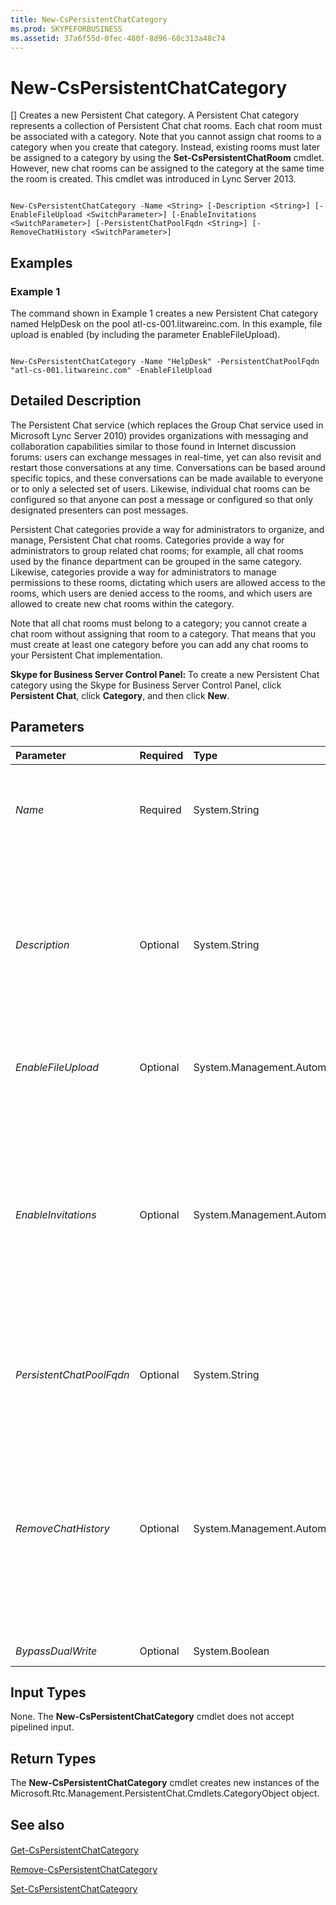 ```yaml
---
title: New-CsPersistentChatCategory
ms.prod: SKYPEFORBUSINESS
ms.assetid: 37a6f55d-0fec-480f-8d96-60c313a48c74
---
```



# New-CsPersistentChatCategory
[]
Creates a new Persistent Chat category. A Persistent Chat category represents a collection of Persistent Chat chat rooms. Each chat room must be associated with a category. Note that you cannot assign chat rooms to a category when you create that category. Instead, existing rooms must later be assigned to a category by using the **Set-CsPersistentChatRoom** cmdlet. However, new chat rooms can be assigned to the category at the same time the room is created. This cmdlet was introduced in Lync Server 2013.
  
    
    


```

New-CsPersistentChatCategory -Name <String> [-Description <String>] [-EnableFileUpload <SwitchParameter>] [-EnableInvitations <SwitchParameter>] [-PersistentChatPoolFqdn <String>] [-RemoveChatHistory <SwitchParameter>]

```


## Examples
<a name="Examples"> </a>


### Example 1

The command shown in Example 1 creates a new Persistent Chat category named HelpDesk on the pool atl-cs-001.litwareinc.com. In this example, file upload is enabled (by including the parameter EnableFileUpload).
  
    
    

```

New-CsPersistentChatCategory -Name "HelpDesk" -PersistentChatPoolFqdn "atl-cs-001.litwareinc.com" -EnableFileUpload 
```


## Detailed Description
<a name="DetailedDescription"> </a>

The Persistent Chat service (which replaces the Group Chat service used in Microsoft Lync Server 2010) provides organizations with messaging and collaboration capabilities similar to those found in Internet discussion forums: users can exchange messages in real-time, yet can also revisit and restart those conversations at any time. Conversations can be based around specific topics, and these conversations can be made available to everyone or to only a selected set of users. Likewise, individual chat rooms can be configured so that anyone can post a message or configured so that only designated presenters can post messages.
  
    
    
Persistent Chat categories provide a way for administrators to organize, and manage, Persistent Chat chat rooms. Categories provide a way for administrators to group related chat rooms; for example, all chat rooms used by the finance department can be grouped in the same category. Likewise, categories provide a way for administrators to manage permissions to these rooms, dictating which users are allowed access to the rooms, which users are denied access to the rooms, and which users are allowed to create new chat rooms within the category.
  
    
    
Note that all chat rooms must belong to a category; you cannot create a chat room without assigning that room to a category. That means that you must create at least one category before you can add any chat rooms to your Persistent Chat implementation.
  
    
    
 **Skype for Business Server Control Panel:** To create a new Persistent Chat category using the Skype for Business Server Control Panel, click **Persistent Chat**, click **Category**, and then click **New**.
  
    
    

## Parameters
<a name="DetailedDescription"> </a>



|**Parameter**|**Required**|**Type**|**Description**|
|:-----|:-----|:-----|:-----|
| _Name_ <br/> |Required  <br/> |System.String  <br/> |Name given to the Persistent Chat category. Names must be unique per Persistent Chat pool.  <br/> |
| _Description_ <br/> |Optional  <br/> |System.String  <br/> |Additional text accompanying the Persistent Chat category. For example, the Description might explain the purpose of the category and what type of rooms you can expect to find within the category.  <br/> |
| _EnableFileUpload_ <br/> |Optional  <br/> |System.Management.Automation.SwitchParameter  <br/> |When present, allows file uploads to the chat rooms in the category.  <br/> |
| _EnableInvitations_ <br/> |Optional  <br/> |System.Management.Automation.SwitchParameter  <br/> |When this parameter is included, Invitations will be enabled for the category. Among other things, this means that users on the AllowedMembers list will automatically receive an invitation to join a new chat room at the time that new room is created.  <br/> |
| _PersistentChatPoolFqdn_ <br/> |Optional  <br/> |System.String  <br/> |Fully qualified domain name of the Persistent Chat pool where the category should be created.  <br/> |
| _RemoveChatHistory_ <br/> |Optional  <br/> |System.Management.Automation.SwitchParameter  <br/> |When this parameter is included, the chat history feature will be disabled for the new category. Typically, chat history is only disabled for chat rooms that are used for announcements that are posted once and then never need to be referred to again.  <br/> |
| _BypassDualWrite_ <br/> |Optional  <br/> |System.Boolean  <br/> |PARAMVALUE: $true | $false  <br/> |
   

## Input Types
<a name="InputTypes"> </a>

None. The **New-CsPersistentChatCategory** cmdlet does not accept pipelined input.
  
    
    

## Return Types
<a name="ReturnTypes"> </a>

The **New-CsPersistentChatCategory** cmdlet creates new instances of the Microsoft.Rtc.Management.PersistentChat.Cmdlets.CategoryObject object.
  
    
    

## See also
<a name="ReturnTypes"> </a>


#### 


  
    
    
 [Get-CsPersistentChatCategory](get-cspersistentchatcategory.md)
  
    
    
 [Remove-CsPersistentChatCategory](remove-cspersistentchatcategory.md)
  
    
    
 [Set-CsPersistentChatCategory](set-cspersistentchatcategory.md)
